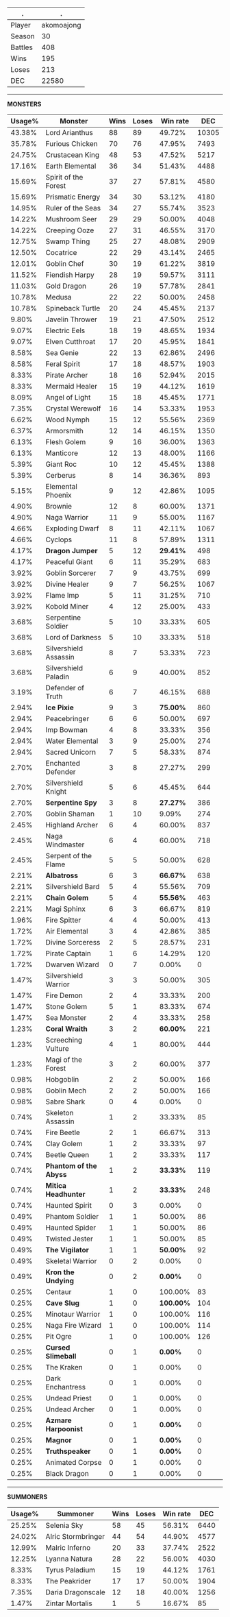 .|.
|-|-
Player|akomoajong
Season|30
Battles|408
Wins|195
Loses|213
DEC|22580

---
**MONSTERS**

Usage%|Monster|Wins|Loses|Win rate|DEC|
-|-|-|-|-|-|
43.38%|Lord Arianthus|88|89|49.72%|10305|
35.78%|Furious Chicken|70|76|47.95%|7493|
24.75%|Crustacean King|48|53|47.52%|5217|
17.16%|Earth Elemental|36|34|51.43%|4488|
15.69%|Spirit of the Forest|37|27|57.81%|4580|
15.69%|Prismatic Energy|34|30|53.12%|4180|
14.95%|Ruler of the Seas|34|27|55.74%|3523|
14.22%|Mushroom Seer|29|29|50.00%|4048|
14.22%|Creeping Ooze|27|31|46.55%|3170|
12.75%|Swamp Thing|25|27|48.08%|2909|
12.50%|Cocatrice|22|29|43.14%|2465|
12.01%|Goblin Chef|30|19|61.22%|3819|
11.52%|Fiendish Harpy|28|19|59.57%|3111|
11.03%|Gold Dragon|26|19|57.78%|2841|
10.78%|Medusa|22|22|50.00%|2458|
10.78%|Spineback Turtle|20|24|45.45%|2137|
9.80%|Javelin Thrower|19|21|47.50%|2512|
9.07%|Electric Eels|18|19|48.65%|1934|
9.07%|Elven Cutthroat|17|20|45.95%|1841|
8.58%|Sea Genie|22|13|62.86%|2496|
8.58%|Feral Spirit|17|18|48.57%|1903|
8.33%|Pirate Archer|18|16|52.94%|2015|
8.33%|Mermaid Healer|15|19|44.12%|1619|
8.09%|Angel of Light|15|18|45.45%|1771|
7.35%|Crystal Werewolf|16|14|53.33%|1953|
6.62%|Wood Nymph|15|12|55.56%|2369|
6.37%|Armorsmith|12|14|46.15%|1350|
6.13%|Flesh Golem|9|16|36.00%|1363|
6.13%|Manticore|12|13|48.00%|1166|
5.39%|Giant Roc|10|12|45.45%|1388|
5.39%|Cerberus|8|14|36.36%|893|
5.15%|Elemental Phoenix|9|12|42.86%|1095|
4.90%|Brownie|12|8|60.00%|1371|
4.90%|Naga Warrior|11|9|55.00%|1167|
4.66%|Exploding Dwarf|8|11|42.11%|1067|
4.66%|Cyclops|11|8|57.89%|1311|
4.17%|**Dragon Jumper**|5|12|**29.41%**|498|
4.17%|Peaceful Giant|6|11|35.29%|683|
3.92%|Goblin Sorcerer|7|9|43.75%|699|
3.92%|Divine Healer|9|7|56.25%|1067|
3.92%|Flame Imp|5|11|31.25%|710|
3.92%|Kobold Miner|4|12|25.00%|433|
3.68%|Serpentine Soldier|5|10|33.33%|605|
3.68%|Lord of Darkness|5|10|33.33%|518|
3.68%|Silvershield Assassin|8|7|53.33%|723|
3.68%|Silvershield Paladin|6|9|40.00%|852|
3.19%|Defender of Truth|6|7|46.15%|688|
2.94%|**Ice Pixie**|9|3|**75.00%**|860|
2.94%|Peacebringer|6|6|50.00%|697|
2.94%|Imp Bowman|4|8|33.33%|356|
2.94%|Water Elemental|3|9|25.00%|274|
2.94%|Sacred Unicorn|7|5|58.33%|874|
2.70%|Enchanted Defender|3|8|27.27%|299|
2.70%|Silvershield Knight|5|6|45.45%|644|
2.70%|**Serpentine Spy**|3|8|**27.27%**|386|
2.70%|Goblin Shaman|1|10|9.09%|274|
2.45%|Highland Archer|6|4|60.00%|837|
2.45%|Naga Windmaster|6|4|60.00%|718|
2.45%|Serpent of the Flame|5|5|50.00%|628|
2.21%|**Albatross**|6|3|**66.67%**|638|
2.21%|Silvershield Bard|5|4|55.56%|709|
2.21%|**Chain Golem**|5|4|**55.56%**|463|
2.21%|Magi Sphinx|6|3|66.67%|819|
1.96%|Fire Spitter|4|4|50.00%|413|
1.72%|Air Elemental|3|4|42.86%|385|
1.72%|Divine Sorceress|2|5|28.57%|231|
1.72%|Pirate Captain|1|6|14.29%|120|
1.72%|Dwarven Wizard|0|7|0.00%|0|
1.47%|Silvershield Warrior|3|3|50.00%|305|
1.47%|Fire Demon|2|4|33.33%|200|
1.47%|Stone Golem|5|1|83.33%|674|
1.47%|Sea Monster|2|4|33.33%|258|
1.23%|**Coral Wraith**|3|2|**60.00%**|221|
1.23%|Screeching Vulture|4|1|80.00%|444|
1.23%|Magi of the Forest|3|2|60.00%|377|
0.98%|Hobgoblin|2|2|50.00%|166|
0.98%|Goblin Mech|2|2|50.00%|166|
0.98%|Sabre Shark|0|4|0.00%|0|
0.74%|Skeleton Assassin|1|2|33.33%|85|
0.74%|Fire Beetle|2|1|66.67%|313|
0.74%|Clay Golem|1|2|33.33%|97|
0.74%|Beetle Queen|1|2|33.33%|117|
0.74%|**Phantom of the Abyss**|1|2|**33.33%**|119|
0.74%|**Mitica Headhunter**|1|2|**33.33%**|248|
0.74%|Haunted Spirit|0|3|0.00%|0|
0.49%|Phantom Soldier|1|1|50.00%|86|
0.49%|Haunted Spider|1|1|50.00%|86|
0.49%|Twisted Jester|1|1|50.00%|85|
0.49%|**The Vigilator**|1|1|**50.00%**|92|
0.49%|Skeletal Warrior|0|2|0.00%|0|
0.49%|**Kron the Undying**|0|2|**0.00%**|0|
0.25%|Centaur|1|0|100.00%|83|
0.25%|**Cave Slug**|1|0|**100.00%**|104|
0.25%|Minotaur Warrior|1|0|100.00%|116|
0.25%|Naga Fire Wizard|1|0|100.00%|114|
0.25%|Pit Ogre|1|0|100.00%|126|
0.25%|**Cursed Slimeball**|0|1|**0.00%**|0|
0.25%|The Kraken|0|1|0.00%|0|
0.25%|Dark Enchantress|0|1|0.00%|0|
0.25%|Undead Priest|0|1|0.00%|0|
0.25%|Undead Archer|0|1|0.00%|0|
0.25%|**Azmare Harpoonist**|0|1|**0.00%**|0|
0.25%|**Magnor**|0|1|**0.00%**|0|
0.25%|**Truthspeaker**|0|1|**0.00%**|0|
0.25%|Animated Corpse|0|1|0.00%|0|
0.25%|Black Dragon|0|1|0.00%|0|

---
**SUMMONERS**

Usage%|Summoner|Wins|Loses|Win rate|DEC|
-|-|-|-|-|-|
25.25%|Selenia Sky|58|45|56.31%|6440|
24.02%|Alric Stormbringer|44|54|44.90%|4577|
12.99%|Malric Inferno|20|33|37.74%|2522|
12.25%|Lyanna Natura|28|22|56.00%|4030|
8.33%|Tyrus Paladium|15|19|44.12%|1761|
8.33%|The Peakrider|17|17|50.00%|1904|
7.35%|Daria Dragonscale|12|18|40.00%|1256|
1.47%|Zintar Mortalis|1|5|16.67%|85|
